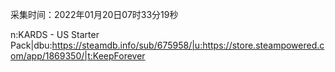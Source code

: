 采集时间：2022年01月20日07时33分19秒

n:KARDS - US Starter Pack|dbu:https://steamdb.info/sub/675958/|u:https://store.steampowered.com/app/1869350/|t:KeepForever